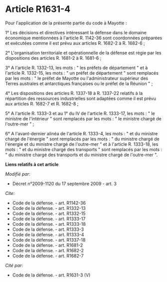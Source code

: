 # Article R1631-4

Pour l'application de la présente partie du code à Mayotte : 

1° Les décisions et directives intéressant la défense dans le domaine économique mentionnées à l'article R. 1142-36 sont
coordonnées préparées et exécutées comme il est prévu aux articles R. 1682-2 à R. 1682-6 ; 

2° L'organisation territoriale et opérationnelle de la défense est régie par les dispositions des articles R. 1681-2 à R.
1681-6 ; 

3° A l'article R. 1332-13, les mots : " les préfets de département " et à l'article R. 1332-15, les mots : " un préfet de
département " sont remplacés par les mots : " le préfet de Mayotte ou l'administrateur supérieur des Terres australes et
antarctiques françaises ou le préfet de la Réunion " ; 

4° Les dispositions des articles R. 1337-18 à R. 1337-22 relatifs à la répartition des ressources industrielles sont adaptées
comme il est prévu aux articles R. 1682-7 et R. 1682-8 ; 

5° A l'article R. 1333-3 et au 1° du IV de l'article R. 1333-17, les mots : " le ministre de l'intérieur " sont remplacés par
les mots : " le ministre chargé de l'outre-mer " ; 

6° A l'avant-dernier alinéa de l'article R. 1333-4, les mots : " et du ministre chargé de l'énergie " sont remplacés par les
mots : " du ministre chargé de l'énergie et du ministre chargé de l'outre-mer " et à l'article R. 1333-18, les mots : " et du
ministre chargé des transports " sont remplacés par les mots : " du ministre chargé des transports et du ministre chargé de
l'outre-mer ".

**Liens relatifs à cet article**

_Modifié par_:

  - Décret n°2009-1120 du 17 septembre 2009 - art. 3

_Cite_:

  - Code de la défense. - art. R1142-36
  - Code de la défense. - art. R1332-13
  - Code de la défense. - art. R1332-15
  - Code de la défense. - art. R1333-17
  - Code de la défense. - art. R1333-18
  - Code de la défense. - art. R1333-3
  - Code de la défense. - art. R1333-4
  - Code de la défense. - art. R1337-18
  - Code de la défense. - art. R1681-2
  - Code de la défense. - art. R1682-2
  - Code de la défense. - art. R1682-7

_Cité par_:

  - Code de la défense. - art. R1631-3 (V)
